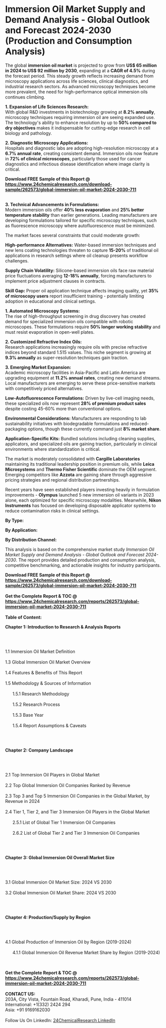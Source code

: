 <h1>Immersion Oil Market Supply and Demand Analysis - Global Outlook and Forecast 2024-2030 (Production and Consumption Analysis)</h1><p>The global <strong>immersion oil market</strong> is projected to grow from <strong>US$ 65 million in 2024 to US$ 92 million by 2030</strong>, expanding at a <strong>CAGR of 4.5%</strong> during the forecast period. This steady growth reflects increasing demand from microscopy applications across life sciences, clinical diagnostics, and industrial research sectors. As advanced microscopy techniques become more prevalent, the need for high-performance optical immersion oils continues climbing.</p><p><strong>1. Expansion of Life Sciences Research:</strong><br>
With global R&amp;D investments in biotechnology growing at <strong>8.2% annually</strong>, microscopy techniques requiring immersion oil are seeing expanded use. The technology's ability to enhance resolution by up to <strong>50% compared to dry objectives</strong> makes it indispensable for cutting-edge research in cell biology and pathology.</p><p><strong>2. Diagnostic Microscopy Applications:</strong><br>
Hospitals and diagnostic labs are adopting high-resolution microscopy at a <strong>6.7% annual rate</strong>, creating consistent demand. Immersion oils now feature in <strong>72% of clinical microscopes</strong>, particularly those used for cancer diagnostics and infectious disease identification where image clarity is critical.</p><div><b>Download FREE Sample of this Report @ 
            <a href="https://www.24chemicalresearch.com/download-sample/262573/global-immersion-oil-market-2024-2030-711">
            https://www.24chemicalresearch.com/download-sample/262573/global-immersion-oil-market-2024-2030-711</a></b></div><br><p><strong>3. Technical Advancements in Formulations:</strong><br>
Modern immersion oils offer <strong>40% less evaporation</strong> and <strong>25% better temperature stability</strong> than earlier generations. Leading manufacturers are developing formulations tailored for specific microscopy techniques, such as fluorescence microscopy where autofluorescence must be minimized.</p><p>The market faces several constraints that could moderate growth:</p><p><strong>High-performance Alternatives:</strong> Water-based immersion techniques and new lens coating technologies threaten to capture <strong>15-20%</strong> of traditional oil applications in research settings where oil cleanup presents workflow challenges.</p><p><strong>Supply Chain Volatility:</strong> Silicone-based immersion oils face raw material price fluctuations averaging <strong>12-18% annually</strong>, forcing manufacturers to implement price adjustment clauses in contracts.</p><p><strong>Skill Gap:</strong> Proper oil application technique affects imaging quality, yet <strong>35% of microscopy users</strong> report insufficient training - potentially limiting adoption in educational and clinical settings.</p><p><strong>1. Automated Microscopy Systems:</strong><br>
The rise of high-throughput screening in drug discovery has created demand for specialized immersion oils compatible with robotic microscopes. These formulations require <strong>50% longer working stability</strong> and must resist evaporation in open-well plates.</p><p><strong>2. Customized Refractive Index Oils:</strong><br>
Research applications increasingly require oils with precise refractive indices beyond standard 1.515 values. This niche segment is growing at <strong>9.3% annually</strong> as super-resolution techniques gain traction.</p><p><strong>3. Emerging Market Expansion:</strong><br>
Academic microscopy facilities in Asia-Pacific and Latin America are upgrading equipment at <strong>11.2% annual rates</strong>, creating new demand streams. Local manufacturers are emerging to serve these price-sensitive markets with competitively priced alternatives.</p><p><strong>Low-Autofluorescence Formulations:</strong> Driven by live-cell imaging needs, these specialized oils now represent <strong>28% of premium product sales</strong> despite costing 45-60% more than conventional options.</p><p><strong>Environmental Considerations:</strong> Manufacturers are responding to lab sustainability initiatives with biodegradable formulations and reduced-packaging options, though these currently command just <strong>8% market share</strong>.</p><p><strong>Application-Specific Kits:</strong> Bundled solutions including cleaning supplies, applicators, and specialized oils are gaining traction, particularly in clinical environments where standardization is critical.</p><p>The market is moderately consolidated with <strong>Cargille Laboratories</strong> maintaining its traditional leadership position in premium oils, while <strong>Leica Microsystems</strong> and <strong>Thermo Fisher Scientific</strong> dominate the OEM segment. Emerging competitors like <strong>Azzota</strong> are gaining share through aggressive pricing strategies and regional distribution partnerships.</p><p>Recent years have seen established players investing heavily in formulation improvements - <strong>Olympus</strong> launched 5 new immersion oil variants in 2023 alone, each optimized for specific microscopy modalities. Meanwhile, <strong>Nikon Instruments</strong> has focused on developing disposable applicator systems to reduce contamination risks in clinical settings.</p><p><strong>By Type:</strong></p><p><strong>By Application:</strong></p><p><strong>By Distribution Channel:</strong></p><p>This analysis is based on the comprehensive market study <em>Immersion Oil Market Supply and Demand Analysis - Global Outlook and Forecast 2024-2030</em>. The report provides detailed production and consumption analysis, competitive benchmarking, and actionable insights for industry participants.</p><div><b>Download FREE Sample of this Report @ 
            <a href="https://www.24chemicalresearch.com/download-sample/262573/global-immersion-oil-market-2024-2030-711">
            https://www.24chemicalresearch.com/download-sample/262573/global-immersion-oil-market-2024-2030-711</a></b></div><br><div><b>Get the Complete Report & TOC @ 
            <a href="https://www.24chemicalresearch.com/reports/262573/global-immersion-oil-market-2024-2030-711">
            https://www.24chemicalresearch.com/reports/262573/global-immersion-oil-market-2024-2030-711</a></b></div><br>
            <b>Table of Content:</b><p><p><strong>Chapter 1: Introduction to Research &amp; Analysis Reports</strong></p><br />
<br />
<p>1.1 Immersion Oil Market Definition<br /><br />
1.3 Global Immersion Oil Market Overview<br /><br />
1.4 Features &amp; Benefits of This Report<br /><br />
1.5 Methodology &amp; Sources of Information<br /><br />
&nbsp;&nbsp;&nbsp;&nbsp;&nbsp; 1.5.1 Research Methodology<br /><br />
&nbsp;&nbsp;&nbsp;&nbsp;&nbsp; 1.5.2 Research Process<br /><br />
&nbsp;&nbsp;&nbsp;&nbsp;&nbsp; 1.5.3 Base Year<br /><br />
&nbsp;&nbsp;&nbsp;&nbsp;&nbsp; 1.5.4 Report Assumptions &amp; Caveats</p><br />
<br />
<p><strong>Chapter 2: Company Landscape</strong></p><br />
<br />
<p>2.1 Top Immersion Oil Players in Global Market<br /><br />
2.2 Top Global Immersion Oil Companies Ranked by Revenue<br /><br />
2.3 Top 3 and Top 5 Immersion Oil Companies in the Global Market, by Revenue in 2024<br /><br />
2.4 Tier 1, Tier 2, and Tier 3 Immersion Oil Players in the Global Market<br /><br />
&nbsp;&nbsp;&nbsp;&nbsp;&nbsp; 2.5.1 List of Global Tier 1 Immersion Oil Companies<br /><br />
&nbsp;&nbsp;&nbsp;&nbsp;&nbsp; 2.6.2 List of Global Tier 2 and Tier 3 Immersion Oil Companies</p><br />
<br />
<p><strong>Chapter 3: Global Immersion Oil Overall Market Size</strong></p><br />
<br />
<p>3.1 Global Immersion Oil Market Size: 2024 VS 2030<br /><br />
3.2 Global Immersion Oil Market Share: 2024 VS 2030</p><br />
<br />
<p><strong>Chapter 4: Production/Supply by Region</strong></p><br />
<br />
<p>4.1 Global Production of Immersion Oil by Region (2019-2024)<br /><br />
&nbsp;&nbsp;&nbsp;&nbsp;&nbsp; 4.1.1 Global Immersion Oil Revenue Market Share by Region (2019-2024)<br /><br />
&nbsp</p><div><b>Get the Complete Report & TOC @ 
            <a href="https://www.24chemicalresearch.com/reports/262573/global-immersion-oil-market-2024-2030-711">
            https://www.24chemicalresearch.com/reports/262573/global-immersion-oil-market-2024-2030-711</a></b></div><br><b>CONTACT US:</b><br>
            203A, City Vista, Fountain Road, Kharadi, Pune, India - 411014<br>
            International: +1(332) 2424 294<br>
            Asia: +91 9169162030 <br><br>
            Follow Us On LinkedIn: <a href="https://www.linkedin.com/company/24chemicalresearch/">24ChemicalResearch LinkedIn</a>